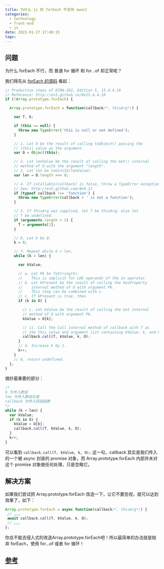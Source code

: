 ```yaml
---
title: 为什么 js 的 forEach 不支持 await
categories:
  - technology
  - front-end
  - js
date: 2022-01-27 17:49:15
tags:
---
```

## 问题

为什么 forEach 不行，而 普通 for 循环 和 for…of 却正常呢？

我们得先从 [forEach 的源码](https://developer.mozilla.org/en-US/docs/Web/JavaScript/Reference/Global_Objects/Array/forEach#polyfill) 看起：
```js
// Production steps of ECMA-262, Edition 5, 15.4.4.18
// Reference: http://es5.github.io/#x15.4.4.18
if (!Array.prototype.forEach) {

  Array.prototype.forEach = function(callback/*, thisArg*/) {

    var T, k;

    if (this == null) {
      throw new TypeError('this is null or not defined');
    }

    // 1. Let O be the result of calling toObject() passing the
    // |this| value as the argument.
    var O = Object(this);

    // 2. Let lenValue be the result of calling the Get() internal
    // method of O with the argument "length".
    // 3. Let len be toUint32(lenValue).
    var len = O.length >>> 0;

    // 4. If isCallable(callback) is false, throw a TypeError exception. 
    // See: http://es5.github.com/#x9.11
    if (typeof callback !== 'function') {
      throw new TypeError(callback + ' is not a function');
    }

    // 5. If thisArg was supplied, let T be thisArg; else let
    // T be undefined.
    if (arguments.length > 1) {
      T = arguments[1];
    }

    // 6. Let k be 0.
    k = 0;

    // 7. Repeat while k < len.
    while (k < len) {

      var kValue;

      // a. Let Pk be ToString(k).
      //    This is implicit for LHS operands of the in operator.
      // b. Let kPresent be the result of calling the HasProperty
      //    internal method of O with argument Pk.
      //    This step can be combined with c.
      // c. If kPresent is true, then
      if (k in O) {

        // i. Let kValue be the result of calling the Get internal
        // method of O with argument Pk.
        kValue = O[k];

        // ii. Call the Call internal method of callback with T as
        // the this value and argument list containing kValue, k, and O.
        callback.call(T, kValue, k, O);
      }
      // d. Increase k by 1.
      k++;
    }
    // 8. return undefined.
  };
}
```
摘抄最重要的部分：

```js
/* 
O 为传入数组
len 为传入数组长度
callback 为传入回调函数
*/
while (k < len) {
  var kValue; 
  if (k in O) { 
    kValue = O[k]; 
    callback.call(T, kValue, k, O);
  } 
  k++;
}
```
可以看到 `callback.call(T, kValue, k, O);` 这一句，callback 其实是我们传入的一个被 async 封装的 promise 对象，而 Array.prototype.forEach 内部并未对这个 promise 对象做任何处理，只是忽略它。

## 解决方案

如果我们尝试把 Array.prototype.forEach 改造一下，让它不要忽视，就可以达到效果了，如下：

 ```js
Array.prototype.forEach = async function(callback/*, thisArg*/) {
  // ………
  await callback.call(T, kValue, k, O);
  // ………
};
```

你总不能去侵入式的改造Array.prototype.forEach吧！所以最简单的办法就是抛弃 forEach，使用 for…of 或者 for 循环！

## [参考](https://www.cnblogs.com/xjnotxj/p/10629900.html)